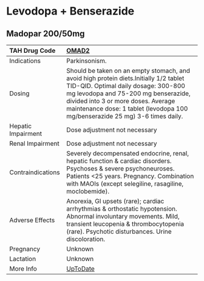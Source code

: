 # Levodopa + Benserazide

## Madopar 200/50mg

| TAH Drug Code      | [OMAD2](https://www.tahsda.org.tw/drugs/hissearch.php?drug_code=OMAD2)                                                                                                                                                                                                                     |
|:-------------------|:-------------------------------------------------------------------------------------------------------------------------------------------------------------------------------------------------------------------------------------------------------------------------------------------|
| Indications        | Parkinsonism.                                                                                                                                                                                                                                                                              |
| Dosing             | Should be taken on an empty stomach, and avoid high protein diets.Initially 1/2 tablet TID-QID. Optimal daily dosage: 300-800 mg levodopa and 75-200 mg benserazide, divided into 3 or more doses. Average maintenance dose: 1 tablet (levodopa 100 mg/benserazide 25 mg) 3-6 times daily. |
| Hepatic Impairment | Dose adjustment not necessary                                                                                                                                                                                                                                                              |
| Renal Impairment   | Dose adjustment not necessary                                                                                                                                                                                                                                                              |
| Contraindications  | Severely decompensated endocrine, renal, hepatic function & cardiac disorders. Psychoses & severe psychoneuroses. Patients <25 years. Pregnancy. Combination with MAOIs (except selegiline, rasagiline, moclobemide).                                                                      |
| Adverse Effects    | Anorexia, GI upsets (rare); cardiac arrhythmias & orthostatic hypotension. Abnormal involuntary movements. Mild, transient leucopenia & thrombocytopenia (rare). Psychotic disturbances. Urine discoloration.                                                                              |
| Pregnancy          | Unknown                                                                                                                                                                                                                                                                                    |
| Lactation          | Unknown                                                                                                                                                                                                                                                                                    |
| More Info          | [UpToDate](https://www.uptodate.com/contents/levodopa-and-benserazide-drug-information)                                                                                                                                                                                                    |

